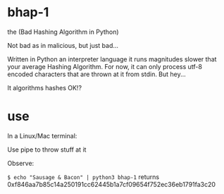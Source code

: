 # bhap-1
the (Bad Hashing Algorithm in Python)

Not bad as in malicious, but just bad...

Written in Python an interpreter language it runs magnitudes slower that your average Hashing Algorithm.
For now, it can only process utf-8 encoded characters that are thrown at it from stdin.
But hey...

It algorithms hashes OK!?

# use

In a Linux/Mac terminal:

Use pipe to throw stuff at it

Observe:

 `$ echo "Sausage & Bacon" | python3 bhap-1`
 returns
 0xf846aa7b85c14a250191cc62445b1a7cf09654f752ec36eb1791fa3c20
